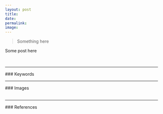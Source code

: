 ```yaml
---
layout: post
title: 
date: 
permalink: 
image:
---
```


>Something here

<!--more-->

Some post here

<br>
<!--Keywords-->
<hr>
### Keywords


<br>
<!--Images-->
<hr>
### Images
<div class="row">
  <div class="column">
    <img src="/iwonder/assets/images/" alt="">
  </div>
</div>


<br>
<!--References-->
<hr>
### References
